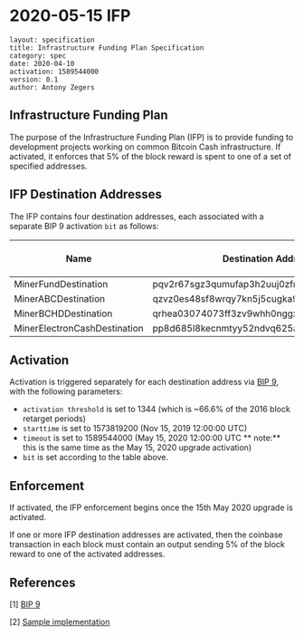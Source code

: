 # 2020-05-15 IFP

    layout: specification
    title: Infrastructure Funding Plan Specification
    category: spec
    date: 2020-04-10
    activation: 1589544000
    version: 0.1
    author: Antony Zegers

## Infrastructure Funding Plan

The purpose of the Infrastructure Funding Plan (IFP) is to provide funding to development projects working on common Bitcoin Cash infrastructure. If activated, it enforces that 5% of the block reward is spent to one of a set of specified addresses.

## IFP Destination Addresses

The IFP contains four destination addresses, each associated with a separate BIP 9 activation `bit` as follows:

| Name                         | Destination Address                        | BIP 9 `bit` |
| ---------------------------- | ------------------------------------------ | ----------- |
| MinerFundDestination         | pqv2r67sgz3qumufap3h2uuj0zfmnzuv8vqhqfgddk | 0           |
| MinerABCDestination          | qzvz0es48sf8wrqy7kn5j5cugka95ztskcanc9laay | 1           |
| MinerBCHDDestination         | qrhea03074073ff3zv9whh0nggxc7k03ssh8jv9mkx | 2           |
| MinerElectronCashDestination | pp8d685l8kecnmtyy52ndvq625arz2qwmu42qeeqek | 3           |

## Activation

Activation is triggered separately for each destination address via [BIP 9](https://github.com/bitcoin/bips/blob/master/bip-0009.mediawiki), with the following parameters:
* `activation threshold` is set to 1344 (which is ~66.6% of the 2016 block retarget periods)
* `starttime` is set to 1573819200 (Nov 15, 2019 12:00:00 UTC)
* `timeout` is set to 1589544000 (May 15, 2020 12:00:00 UTC ** note:** this is the same time as the May 15, 2020 upgrade activation)
* `bit` is set according to the table above.

## Enforcement

If activated, the IFP enforcement begins once the 15th May 2020 upgrade is activated.

If one or more IFP destination addresses are activated, then the coinbase transaction in each block must contain an output sending 5% of the block reward to one of the activated addresses.

## References

[1] [BIP 9](https://github.com/bitcoin/bips/blob/master/bip-0009.mediawiki)

[2] [Sample implementation](https://reviews.bitcoinabc.org/D5282)